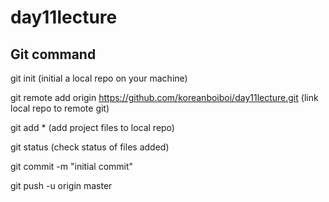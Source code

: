 # day11lecture

## Git command

git init (initial a local repo on your machine)

git remote add origin https://github.com/koreanboiboi/day11lecture.git (link local repo to remote git)

git add * (add project files to local repo)

git status (check status of files added)

git commit -m "initial commit" 

git push -u origin master 
